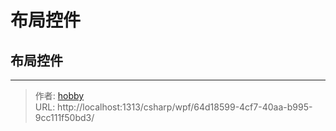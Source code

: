 # 布局控件


## 布局控件





---

> 作者: [hobby](https://github.com/haochan1996)  
> URL: http://localhost:1313/csharp/wpf/64d18599-4cf7-40aa-b995-9cc111f50bd3/  

